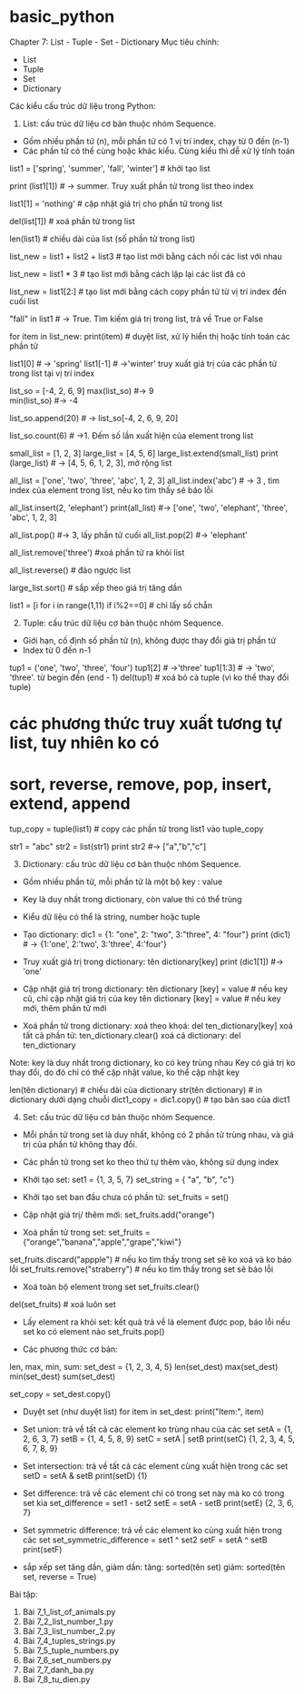 # basic_python
Chapter 7: List - Tuple - Set - Dictionary
Mục tiêu chính:
- List 
- Tuple
- Set
- Dictionary

Các kiểu cấu trúc dữ liệu trong Python:

1. List: cấu trúc dữ liệu cơ bản thuộc nhóm Sequence.
+ Gồm nhiều phần tử (n), mỗi phần tử có 1 vị trí index, chạy từ 0 đến (n-1)
+ Các phần tử có thể cùng hoặc khác kiểu. Cùng kiểu thì dễ xử lý tính toán

list1 = ['spring', 'summer', 'fall', 'winter'] # khởi tạo list

print (list1[1]) # -> summer. Truy xuất phần tử trong list theo index

list1[1] = 'nothing' # cập nhật giá trị cho phần tử trong list

del(list[1]) # xoá phần tử trong list

len(list1) # chiều dài của list (số phần tử trong list)

list_new = list1 + list2 + list3 # tạo list mới bằng cách nối các list với nhau

list_new = list1 * 3 # tạo list mới bằng cách lặp lại các list đã có

list_new = list1[2:] # tạo list mới bằng cách copy phần tử từ vị trí index đến cuối list

"fall" in list1 # -> True. Tìm kiếm giá trị trong list, trả về True or False

for item in list_new: 
	print(item)  # duyệt list, xử lý hiển thị hoặc tính toán các phần tử

list1[0] # -> 'spring'
list1[-1] # ->'winter' truy xuất giá trị của các phần tử trong list tại vị trí index

list_so = [-4, 2, 6, 9]
max(list_so) #-> 9  
min(list_so) #-> -4

list_so.append(20) # -> list_so[-4, 2, 6, 9, 20]

list_so.count(6) # ->1. Đếm số lần xuất hiện của element trong list

small_list = [1, 2, 3]
large_list = [4, 5, 6]
large_list.extend(small_list)
print (large_list) # -> [4, 5, 6, 1, 2, 3], mở rộng list

all_list = ['one', 'two', 'three', 'abc', 1, 2, 3]
all_list.index('abc') # -> 3 , tìm index của element trong list, nếu ko tìm thấy sẽ báo lỗi

all_list.insert(2, 'elephant')
print(all_list) #-> ['one', 'two', 'elephant', 'three', 'abc', 1, 2, 3]

all_list.pop() #-> 3, lấy phần tử cuối
all_list.pop(2) #-> 'elephant'

all_list.remove('three') #xoá phần tử ra khỏi list

all_list.reverse() # đảo ngược list

large_list.sort() # sắp xếp theo giá trị tăng dần

list1 = [i for i in range(1,11) if i%2==0] # chỉ lấy số chẵn

2. Tuple: cấu trúc dữ liệu cơ bản thuộc nhóm Sequence.
+ Giới hạn, cố định số phần tử (n), không được thay đổi giá trị phần tử
+ Index từ 0 đến n-1

tup1 = ('one', 'two', 'three', 'four')
tup1[2] # ->'three'
tup1[1:3] # -> 'two', 'three'. từ begin đến (end - 1)
del(tup1) # xoá bỏ cả tuple (vì ko thể thay đổi tuple)

# các phương thức truy xuất tương tự list, tuy nhiên ko có 
# sort, reverse, remove, pop, insert, extend, append

tup_copy = tuple(list1) # copy các phần tử trong list1 vào tuple_copy

str1 = "abc"
str2 = list(str1)
print str2 #-> ["a","b","c"]

3. Dictionary: cấu trúc dữ liệu cơ bản thuộc nhóm Sequence.
+ Gồm nhiều phần tử, mỗi phần tử là một bộ key : value
+ Key là duy nhất trong dictionary, còn value thì có thể trùng
+ Kiểu dữ liệu có thể là string, number hoặc tuple

+ Tạo dictionary:
dic1 = {1: "one", 2: "two", 3:"three", 4: "four"}
print (dic1) # -> {1:'one', 2:'two', 3:'three', 4:'four'}

+ Truy xuất giá trị trong dictionary: tên dictionary[key]
print (dic1[1]) #-> 'one'

+ Cập nhật giá trị trong dictionary:
tên dictionary [key] = value # nếu key cũ, chỉ cập nhật giá trị của key
tên dictionary [key] = value # nếu key mới, thêm phần tử mới

+ Xoá phần tử trong dictionary:
xoá theo khoá: del ten_dictionary[key]
xoá tất cả phần tử: ten_dictionary.clear()
xoá cả dictionary: del ten_dictionary

Note: key là duy nhất trong dictionary, ko có key trùng nhau
Key có giá trị ko thay đổi, do đó chỉ có thể cập nhật value, ko thể cập nhật key

len(tên dictionary) # chiều dài của dictionary
str(tên dictionary) # in dictionary dưới dạng chuỗi
dict1_copy = dic1.copy() # tạo bản sao của dict1


4. Set: cấu trúc dữ liệu cơ bản thuộc nhóm Sequence.
+ Mỗi phần tử trong set là duy nhất, không có 2 phần tử trùng nhau, và giá trị của phần tử không thay đổi.
+ Các phần tử trong set ko theo thứ tự thêm vào, không sử dụng index

+ Khởi tạo set:
set1 = {1, 3, 5, 7}
set_string = { "a", "b", "c"}

+ Khởi tạo set ban đầu chưa có phần tử:
set_fruits = set()

+ Cập nhật giá trị/ thêm mới:
set_fruits.add("orange")

+ Xoá phần tử trong set:
set_fruits = {"orange","banana","apple","grape","kiwi"}

set_fruits.discard("appple")  # nếu ko tìm thấy trong set sẽ ko xoá và ko báo lỗi
set_fruits.remove("straberry") # nếu ko tìm thấy trong set sẽ báo lỗi

+ Xoá toàn bộ element trong set
set_fruits.clear()

del(set_fruits) # xoá luôn set

+ Lấy element ra khỏi set: kết quả trả về là element được pop, báo lỗi nếu set ko có element nào
set_fruits.pop()

+ Các phương thức cơ bản:

len, max, min, sum:
set_dest = {1, 2, 3, 4, 5}
len(set_dest)
max(set_dest)
min(set_dest)
sum(set_dest)

set_copy = set_dest.copy()

+ Duyệt set (như duyệt list)
for item in set_dest:
	print("Item:", item)

+ Set union: trả về tất cả các element ko trùng nhau của các set
setA = {1, 2, 6, 3, 7}
setB = {1, 4, 5, 8, 9}
setC = setA | setB
print(setC)
{1, 2, 3, 4, 5, 6, 7, 8, 9}

+ Set intersection: trả về tất cả các element cùng xuất hiện trong các set
setD = setA & setB
print(setD)
{1}

+ Set difference: trả về các element chỉ có trong set này mà ko có trong set kia
set_difference = set1 - set2
setE = setA - setB
print(setE)
{2, 3, 6, 7}

+ Set symmetric difference: trả về các element ko cùng xuất hiện trong các set
set_symmetric_difference = set1 ^ set2
setF = setA ^ setB
print(setF)

+ sắp xếp set tăng dần, giảm dần:
tăng: sorted(tên set)
giảm: sorted(tên set, reverse = True)








Bài tập:
1. Bài 7_1_list_of_animals.py
2. Bài 7_2_list_number_1.py
3. Bài 7_3_list_number_2.py
4. Bài 7_4_tuples_strings.py
5. Bài 7_5_tuple_numbers.py
6. Bai 7_6_set_numbers.py
7. Bai 7_7_danh_ba.py
8. Bai 7_8_tu_dien.py
